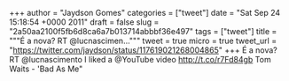 
+++
author = "Jaydson Gomes"
categories = ["tweet"]
date = "Sat Sep 24 15:18:54 +0000 2011"
draft = false
slug = "2a50aa2100f5fb6d8ca6a7b013714abbbf36e497"
tags = ["tweet"]
title = """É a nova? RT @lucnascimen..."""
tweet = true
micro = true
tweet_url = "https://twitter.com/jaydson/status/117619021268004865"
+++
É a nova? RT @lucnascimento I liked a @YouTube video http://t.co/r7Fd84gb Tom Waits - 'Bad As Me"
